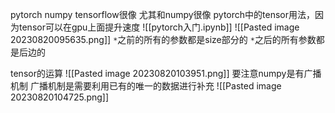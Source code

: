 pytorch numpy tensorflow很像
尤其和numpy很像
pytorch中的tensor用法，因为tensor可以在gpu上面提升速度
![[pytorch入门.ipynb]]
![[Pasted image 20230820095635.png]]
`*`之前的所有的参数都是size部分的
`*`之后的所有参数都是后边的

tensor的运算
![[Pasted image 20230820103951.png]]
要注意numpy是有广播机制
广播机制是需要利用已有的唯一的数据进行补充
![[Pasted image 20230820104725.png]]
